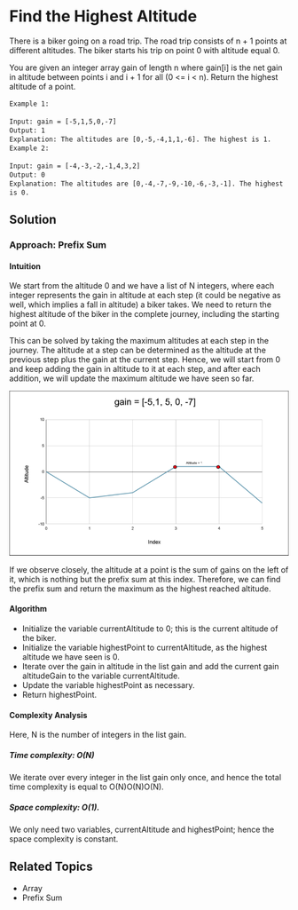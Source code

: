 # Find the Highest Altitude

There is a biker going on a road trip. The road trip consists of n + 1 points at different altitudes. The biker starts
his trip on point 0 with altitude equal 0.

You are given an integer array gain of length n where gain[i] is the net gain in altitude between points i​​​​​​ and i +
1 for all (0 <= i < n). Return the highest altitude of a point.

``` plain
Example 1:

Input: gain = [-5,1,5,0,-7]
Output: 1
Explanation: The altitudes are [0,-5,-4,1,1,-6]. The highest is 1.
Example 2:

Input: gain = [-4,-3,-2,-1,4,3,2]
Output: 0
Explanation: The altitudes are [0,-4,-7,-9,-10,-6,-3,-1]. The highest is 0.
```

## Solution

### Approach: Prefix Sum

#### Intuition

We start from the altitude 0 and we have a list of N integers, where each integer represents the gain in altitude at
each step (it could be negative as well, which implies a fall in altitude) a biker takes. We need to return the highest
altitude of the biker in the complete journey, including the starting point at 0.

This can be solved by taking the maximum altitudes at each step in the journey. The altitude at a step can be determined
as the altitude at the previous step plus the gain at the current step. Hence, we will start from 0 and keep adding the
gain in altitude to it at each step, and after each addition, we will update the maximum altitude we have seen so far.

![Highest Altitude Gain](./highest_altitude_gain.png)

If we observe closely, the altitude at a point is the sum of gains on the left of it, which is nothing but the prefix
sum at this index. Therefore, we can find the prefix sum and return the maximum as the highest reached altitude.

#### Algorithm

- Initialize the variable currentAltitude to 0; this is the current altitude of the biker.
- Initialize the variable highestPoint to currentAltitude, as the highest altitude we have seen is 0.
- Iterate over the gain in altitude in the list gain and add the current gain altitudeGain to the variable
  currentAltitude.
- Update the variable highestPoint as necessary.
- Return highestPoint.

#### Complexity Analysis

Here, N is the number of integers in the list gain.

##### Time complexity: O(N)

We iterate over every integer in the list gain only once, and hence the total time complexity is equal to O(N)O(N)O(N).

##### Space complexity: O(1).

We only need two variables, currentAltitude and highestPoint; hence the space complexity is constant.

## Related Topics

- Array
- Prefix Sum
